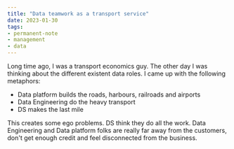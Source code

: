 ```yaml
---
title: "Data teamwork as a transport service"
date: 2023-01-30
tags: 
- permanent-note
- management
- data
---
```


Long time ago, I was a transport economics guy. The other day I was thinking about the different existent data roles. I came up with the following metaphors:
- Data platform builds the roads, harbours, railroads and airports
- Data Engineering do the heavy transport
- DS makes the last mile

This creates some ego problems. DS think they do all the work. Data Engineering and Data platform folks are really far away from the customers, don't get enough credit and feel disconnected from the business.





